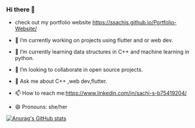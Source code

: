 ### Hi there 👋

-  check out my portfolio website https://ssachis.github.io/Portfolio-Website/


- 🔭 I’m currently working on projects using flutter and or web dev.
- 🌱 I’m currently learning data structures in C++ and machine learning in python.
- 👯 I’m looking to collaborate in open source projects.
- 💬 Ask me about C++ ,web dev,flutter.
- 📫 How to reach me:https://www.linkedin.com/in/sachi-s-b75419204/
- 😄 Pronouns: she/her
 
[![Anurag's GitHub stats](https://github-readme-stats.vercel.app/api?username=ssachis&count_private=true&show_icons=true&theme=radical)](https://github.com/ssachis/github-readme-stats&count_private=true&theme=merko)

